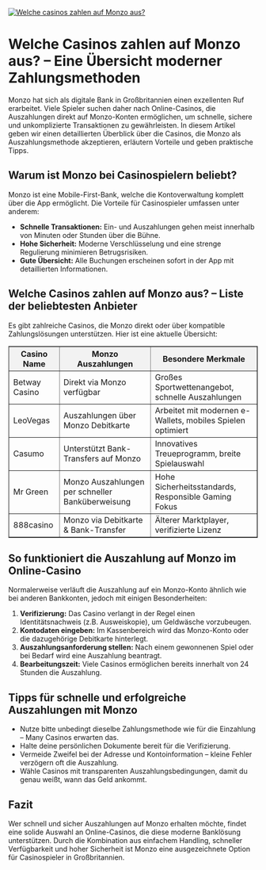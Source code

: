 [![Welche casinos zahlen auf Monzo aus?](https://123-caf.pages.dev/gitsignup.png)](https://vrmoo.ru/Bt82HjjY)

<h1>Welche Casinos zahlen auf Monzo aus? – Eine Übersicht moderner Zahlungsmethoden</h1> <p>Monzo hat sich als digitale Bank in Großbritannien einen exzellenten Ruf erarbeitet. Viele Spieler suchen daher nach Online-Casinos, die Auszahlungen direkt auf Monzo-Konten ermöglichen, um schnelle, sichere und unkomplizierte Transaktionen zu gewährleisten. In diesem Artikel geben wir einen detaillierten Überblick über die Casinos, die Monzo als Auszahlungsmethode akzeptieren, erläutern Vorteile und geben praktische Tipps.</p>  <h2>Warum ist Monzo bei Casinospielern beliebt?</h2> <p>Monzo ist eine Mobile-First-Bank, welche die Kontoverwaltung komplett über die App ermöglicht. Die Vorteile für Casinospieler umfassen unter anderem:</p> <ul>   <li><strong>Schnelle Transaktionen:</strong> Ein- und Auszahlungen gehen meist innerhalb von Minuten oder Stunden über die Bühne.</li>   <li><strong>Hohe Sicherheit:</strong> Moderne Verschlüsselung und eine strenge Regulierung minimieren Betrugsrisiken.</li>   <li><strong>Gute Übersicht:</strong> Alle Buchungen erscheinen sofort in der App mit detaillierten Informationen.</li> </ul>  <h2>Welche Casinos zahlen auf Monzo aus? – Liste der beliebtesten Anbieter</h2> <p>Es gibt zahlreiche Casinos, die Monzo direkt oder über kompatible Zahlungslösungen unterstützen. Hier ist eine aktuelle Übersicht:</p> <table border="1" cellpadding="6" cellspacing="0" style="border-collapse: collapse; width: 100%;">   <thead>     <tr style="background-color: #f2f2f2;">       <th>Casino Name</th>       <th>Monzo Auszahlungen</th>       <th>Besondere Merkmale</th>     </tr>   </thead>   <tbody>     <tr>       <td>Betway Casino</td>       <td>Direkt via Monzo verfügbar</td>       <td>Großes Sportwettenangebot, schnelle Auszahlungen</td>     </tr>     <tr>       <td>LeoVegas</td>       <td>Auszahlungen über Monzo Debitkarte</td>       <td>Arbeitet mit modernen e-Wallets, mobiles Spielen optimiert</td>     </tr>     <tr>       <td>Casumo</td>       <td>Unterstützt Bank-Transfers auf Monzo</td>       <td>Innovatives Treueprogramm, breite Spielauswahl</td>     </tr>     <tr>       <td>Mr Green</td>       <td>Monzo Auszahlungen per schneller Banküberweisung</td>       <td>Hohe Sicherheitsstandards, Responsible Gaming Fokus</td>     </tr>     <tr>       <td>888casino</td>       <td>Monzo via Debitkarte & Bank-Transfer</td>       <td>Älterer Marktplayer, verifizierte Lizenz</td>     </tr>   </tbody> </table>  <h2>So funktioniert die Auszahlung auf Monzo im Online-Casino</h2> <p>Normalerweise verläuft die Auszahlung auf ein Monzo-Konto ähnlich wie bei anderen Bankkonten, jedoch mit einigen Besonderheiten:</p> <ol>   <li><strong>Verifizierung:</strong> Das Casino verlangt in der Regel einen Identitätsnachweis (z.B. Ausweiskopie), um Geldwäsche vorzubeugen.</li>   <li><strong>Kontodaten eingeben:</strong> Im Kassenbereich wird das Monzo-Konto oder die dazugehörige Debitkarte hinterlegt.</li>   <li><strong>Auszahlungsanforderung stellen:</strong> Nach einem gewonnenen Spiel oder bei Bedarf wird eine Auszahlung beantragt.</li>   <li><strong>Bearbeitungszeit:</strong> Viele Casinos ermöglichen bereits innerhalt von 24 Stunden die Auszahlung.</li> </ol>  <h2>Tipps für schnelle und erfolgreiche Auszahlungen mit Monzo</h2> <ul>   <li>Nutze bitte unbedingt dieselbe Zahlungsmethode wie für die Einzahlung – Many Casinos erwarten das.</li>   <li>Halte deine persönlichen Dokumente bereit für die Verifizierung.</li>   <li>Vermeide Zweifel bei der Adresse und Kontoinformation – kleine Fehler verzögern oft die Auszahlung.</li>   <li>Wähle Casinos mit transparenten Auszahlungsbedingungen, damit du genau weißt, wann das Geld ankommt.</li> </ul>  <h2>Fazit</h2> <p>Wer schnell und sicher Auszahlungen auf Monzo erhalten möchte, findet eine solide Auswahl an Online-Casinos, die diese moderne Banklösung unterstützen. Durch die Kombination aus einfachem Handling, schneller Verfügbarkeit und hoher Sicherheit ist Monzo eine ausgezeichnete Option für Casinospieler in Großbritannien.</p>